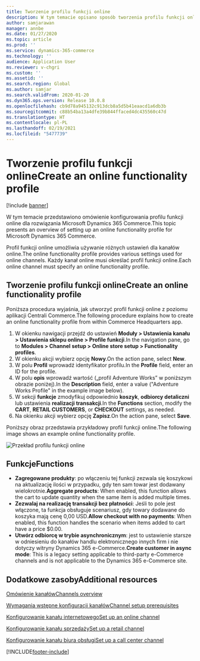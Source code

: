 ```yaml
---
title: Tworzenie profilu funkcji online
description: W tym temacie opisano sposób tworzenia profilu funkcji online w rozwiązaniu Microsoft Dynamics 365 Commerce.
author: samjarawan
manager: annbe
ms.date: 01/27/2020
ms.topic: article
ms.prod: ''
ms.service: dynamics-365-commerce
ms.technology: ''
audience: Application User
ms.reviewer: v-chgri
ms.custom: ''
ms.assetid: ''
ms.search.region: Global
ms.author: samjar
ms.search.validFrom: 2020-01-20
ms.dyn365.ops.version: Release 10.0.8
ms.openlocfilehash: cb9d78a945132c913dcb8a5d5b41eaacd1a6db3b
ms.sourcegitcommit: c88b54ba13a4dfe39b844ffaced4dc435560c47d
ms.translationtype: HT
ms.contentlocale: pl-PL
ms.lasthandoff: 02/19/2021
ms.locfileid: "5477739"
---
```

# <a name="create-an-online-functionality-profile"></a><span data-ttu-id="66d87-103">Tworzenie profilu funkcji online</span><span class="sxs-lookup"><span data-stu-id="66d87-103">Create an online functionality profile</span></span>

[!include [banner](includes/banner.md)]

<span data-ttu-id="66d87-104">W tym temacie przedstawiono omówienie konfigurowania profilu funkcji online dla rozwiązania Microsoft Dynamics 365 Commerce.</span><span class="sxs-lookup"><span data-stu-id="66d87-104">This topic presents an overview of setting up an online functionality profile for Microsoft Dynamics 365 Commerce.</span></span>

<span data-ttu-id="66d87-105">Profil funkcji online umożliwia używanie różnych ustawień dla kanałów online.</span><span class="sxs-lookup"><span data-stu-id="66d87-105">The online functionality profile provides various settings used for online channels.</span></span> <span data-ttu-id="66d87-106">Każdy kanał online musi określać profil funkcji online.</span><span class="sxs-lookup"><span data-stu-id="66d87-106">Each online channel must specify an online functionality profile.</span></span>

## <a name="create-an-online-functionality-profile"></a><span data-ttu-id="66d87-107">Tworzenie profilu funkcji online</span><span class="sxs-lookup"><span data-stu-id="66d87-107">Create an online functionality profile</span></span>

<span data-ttu-id="66d87-108">Poniższa procedura wyjaśnia, jak utworzyć profil funkcji online z poziomu aplikacji Centrali Commerce.</span><span class="sxs-lookup"><span data-stu-id="66d87-108">The following procedure explains how to create an online functionality profile from within Commerce Headquarters app.</span></span>

1. <span data-ttu-id="66d87-109">W okienku nawigacji przejdź do ustawień **Moduły \> Ustawienia kanału \> Ustawienia sklepu online \> Profile funkcji**.</span><span class="sxs-lookup"><span data-stu-id="66d87-109">In the navigation pane, go to **Modules \> Channel setup \> Online store setup \> Functionality profiles**.</span></span>
1. <span data-ttu-id="66d87-110">W okienku akcji wybierz opcję **Nowy**.</span><span class="sxs-lookup"><span data-stu-id="66d87-110">On the action pane, select **New**.</span></span>
1. <span data-ttu-id="66d87-111">W polu **Profil** wprowadź identyfikator profilu.</span><span class="sxs-lookup"><span data-stu-id="66d87-111">In the **Profile** field, enter an ID for the profile.</span></span>
1. <span data-ttu-id="66d87-112">W polu **opis** wprowadź wartość („profil Adventure Works” w poniższym obrazie poniżej).</span><span class="sxs-lookup"><span data-stu-id="66d87-112">In the **Description** field, enter a value ("Adventure Works Profile" in the example image below).</span></span>
1. <span data-ttu-id="66d87-113">W sekcji **funkcje** zmodyfikuj odpowiednio **koszyk**, **odbiorcy detaliczni** lub ustawienia **realizacji transakcji**.</span><span class="sxs-lookup"><span data-stu-id="66d87-113">In the **Functions** section, modify the **CART**, **RETAIL CUSTOMERS**, or **CHECKOUT** settings, as needed.</span></span>
1. <span data-ttu-id="66d87-114">Na okienku akcji wybierz opcję **Zapisz**.</span><span class="sxs-lookup"><span data-stu-id="66d87-114">On the action pane, select **Save**.</span></span>

<span data-ttu-id="66d87-115">Poniższy obraz przedstawia przykładowy profil funkcji online.</span><span class="sxs-lookup"><span data-stu-id="66d87-115">The following image shows an example online functionality profile.</span></span>
  
![Przekład profilu funkcji online](media/online-functionality-profile.png)

## <a name="functions"></a><span data-ttu-id="66d87-117">Funkcje</span><span class="sxs-lookup"><span data-stu-id="66d87-117">Functions</span></span>

- <span data-ttu-id="66d87-118">**Zagregowane produkty**: po włączeniu tej funkcji zezwala się koszykowi na aktualizację ilości w przypadku, gdy ten sam towar jest dodawany wielokrotnie.</span><span class="sxs-lookup"><span data-stu-id="66d87-118">**Aggregate products**: When enabled, this function allows the cart to update quantity when the same item is added multiple times.</span></span>
- <span data-ttu-id="66d87-119">**Zezwalaj na realizację transakcji bez płatności**: Jeśli to pole jest włączone, ta funkcja obsługuje scenariusz, gdy towary dodawane do koszyka mają cenę 0,00 USD.</span><span class="sxs-lookup"><span data-stu-id="66d87-119">**Allow checkout with no payments**: When enabled, this function handles the scenario when items added to cart have a price $0.00.</span></span>
- <span data-ttu-id="66d87-120">**Utwórz odbiorcę w trybie asynchronicznym**: jest to ustawienie starsze w odniesieniu do kanałów handlu elektronicznego innych firm i nie dotyczy witryny Dynamics 365 e-Commerce.</span><span class="sxs-lookup"><span data-stu-id="66d87-120">**Create customer in async mode**: This is a legacy setting applicable to third-party e-Commerce channels and is not applicable to the Dynamics 365 e-Commerce site.</span></span>

## <a name="additional-resources"></a><span data-ttu-id="66d87-121">Dodatkowe zasoby</span><span class="sxs-lookup"><span data-stu-id="66d87-121">Additional resources</span></span>

[<span data-ttu-id="66d87-122">Omówienie kanałów</span><span class="sxs-lookup"><span data-stu-id="66d87-122">Channels overview</span></span>](channels-overview.md)

[<span data-ttu-id="66d87-123">Wymagania wstępne konfiguracji kanałów</span><span class="sxs-lookup"><span data-stu-id="66d87-123">Channel setup prerequisites</span></span>](channels-prerequisites.md)

[<span data-ttu-id="66d87-124">Konfigurowanie kanału internetowego</span><span class="sxs-lookup"><span data-stu-id="66d87-124">Set up an online channel</span></span>](channel-setup-online.md)

[<span data-ttu-id="66d87-125">Konfigurowanie kanału sprzedaży</span><span class="sxs-lookup"><span data-stu-id="66d87-125">Set up a retail channel</span></span>](channel-setup-retail.md)

[<span data-ttu-id="66d87-126">Konfigurowanie kanału biura obsługi</span><span class="sxs-lookup"><span data-stu-id="66d87-126">Set up a call center channel</span></span>](channel-setup-callcenter.md)


[!INCLUDE[footer-include](../includes/footer-banner.md)]

